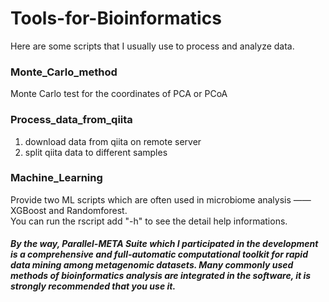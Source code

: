 # Tools-for-Bioinformatics
Here are some scripts that I usually use to process and analyze data.    

### Monte_Carlo_method
Monte Carlo test for the coordinates of PCA or PCoA
### Process_data_from_qiita
1. download data from qiita on remote server
2. split qiita data to different samples
### Machine_Learning
Provide two ML scripts which are often used in microbiome analysis —— XGBoost and Randomforest.   
You can run the rscript add "-h" to see the detail help informations.

##### By the way, Parallel-META Suite which I participated in the development is a comprehensive and full-automatic computational toolkit for rapid data mining among metagenomic datasets. Many commonly used methods of bioinformatics analysis are integrated in the software, it is strongly recommended that you use it.

